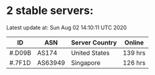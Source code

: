 # 2 stable servers:

Latest update at: Sun Aug 02 14:10:11 UTC 2020

| ID | ASN | Server Country | Online |
| -- | --- | -------------- | ------ |
| #.D09B | AS174 | United States | 139 hrs |
| #.7F1D | AS63949 | Singapore | 126 hrs |

